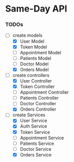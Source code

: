 # Same-Day API


### TODOs
- [ ] create models
     - [x] User Model
     - [x] Token Model
     - [ ] Appointment Model
     - [ ] Patients Model
     - [ ] Doctor Model
     - [x] Orders Model

- [ ] create controllers
     - [x] User Controller
     - [x] Token Controller
     - [ ] Appointment Controller
     - [ ] Patients Controller
     - [ ] Doctor Controller
     - [x] Orders Controller

- [ ] create Services
    - [x] User Service
    - [x] Auth Service
    - [x] Token Service
    - [ ] Appointment Service
    - [ ] Patients Service
    - [ ] Doctor Service
    - [x] Orders Service
